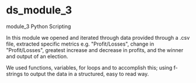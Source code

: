 # ds_module_3
module_3 Python Scripting

In this module we opened and iterated through data provided through a .csv file, extracted specific metrics e.g. "Profit/Losses", change in "Profit/Losses", greatest increase and decrease in profits, and the winner and output of an election.

We used functions, variables, for loops and to accomplish this; using f-strings to output the data in a structured, easy to read way. 

